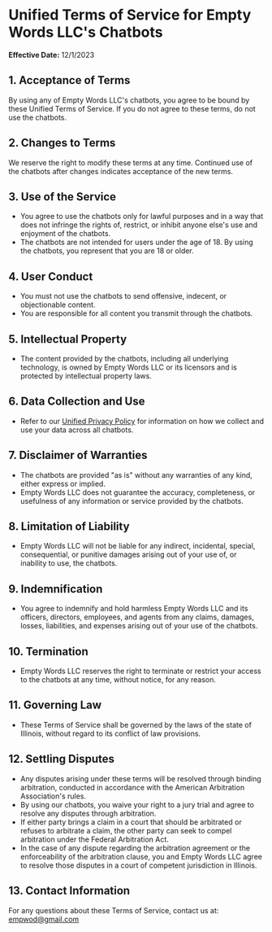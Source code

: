 # Unified Terms of Service for Empty Words LLC's Chatbots

**Effective Date:** 12/1/2023

## 1. Acceptance of Terms
By using any of Empty Words LLC's chatbots, you agree to be bound by these Unified Terms of Service. If you do not agree to these terms, do not use the chatbots.

## 2. Changes to Terms
We reserve the right to modify these terms at any time. Continued use of the chatbots after changes indicates acceptance of the new terms.

## 3. Use of the Service
- You agree to use the chatbots only for lawful purposes and in a way that does not infringe the rights of, restrict, or inhibit anyone else's use and enjoyment of the chatbots.
- The chatbots are not intended for users under the age of 18. By using the chatbots, you represent that you are 18 or older.

## 4. User Conduct
- You must not use the chatbots to send offensive, indecent, or objectionable content.
- You are responsible for all content you transmit through the chatbots.

## 5. Intellectual Property
- The content provided by the chatbots, including all underlying technology, is owned by Empty Words LLC or its licensors and is protected by intellectual property laws.

## 6. Data Collection and Use
- Refer to our [Unified Privacy Policy](Unified_Privacy_Policy.md) for information on how we collect and use your data across all chatbots.

## 7. Disclaimer of Warranties
- The chatbots are provided "as is" without any warranties of any kind, either express or implied.
- Empty Words LLC does not guarantee the accuracy, completeness, or usefulness of any information or service provided by the chatbots.

## 8. Limitation of Liability
- Empty Words LLC will not be liable for any indirect, incidental, special, consequential, or punitive damages arising out of your use of, or inability to use, the chatbots.

## 9. Indemnification
- You agree to indemnify and hold harmless Empty Words LLC and its officers, directors, employees, and agents from any claims, damages, losses, liabilities, and expenses arising out of your use of the chatbots.

## 10. Termination
- Empty Words LLC reserves the right to terminate or restrict your access to the chatbots at any time, without notice, for any reason.

## 11. Governing Law
- These Terms of Service shall be governed by the laws of the state of Illinois, without regard to its conflict of law provisions.

## 12. Settling Disputes
- Any disputes arising under these terms will be resolved through binding arbitration, conducted in accordance with the American Arbitration Association's rules.
- By using our chatbots, you waive your right to a jury trial and agree to resolve any disputes through arbitration.
- If either party brings a claim in a court that should be arbitrated or refuses to arbitrate a claim, the other party can seek to compel arbitration under the Federal Arbitration Act.
- In the case of any dispute regarding the arbitration agreement or the enforceability of the arbitration clause, you and Empty Words LLC agree to resolve those disputes in a court of competent jurisdiction in Illinois.

## 13. Contact Information
For any questions about these Terms of Service, contact us at: empwod@gmail.com

